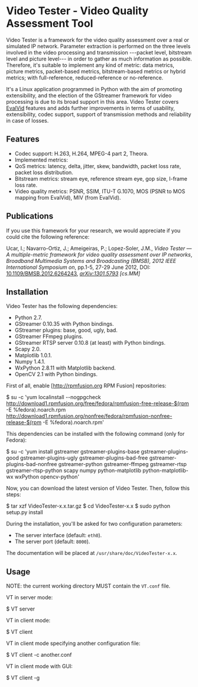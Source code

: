 Video Tester - Video Quality Assessment Tool
============================================

Video Tester is a framework for the video quality assessment over a real or simulated IP network. Parameter extraction is performed on the three levels involved in the video processing and transmission ---packet level, bitstream level and picture level--- in order to gather as much information as possible. Therefore, it's suitable to implement any kind of metric: data metrics, picture metrics, packet-based metrics, bitstream-based metrics or hybrid metrics; with full-reference, reduced-reference or no-reference.

It's a Linux application programmed in Python with the aim of promoting extensibility, and the election of the GStreamer framework for video processing is due to its broad support in this area. Video Tester covers [EvalVid](http://www.tkn.tu-berlin.de/research/evalvid/) features and adds further improvements in terms of usability, extensibility, codec support, support of transmission methods and reliability in case of losses.

Features
--------

* Codec support: H.263, H.264, MPEG-4 part 2, Theora.
* Implemented metrics:
 * QoS metrics: latency, delta, jitter, skew, bandwidth, packet loss rate, packet loss distribution.
 * Bitstream metrics: stream eye, reference stream eye, gop size, I-frame loss rate.
 * Video quality metrics: PSNR, SSIM, ITU-T G.1070, MOS (PSNR to MOS mapping from EvalVid), MIV (from EvalVid).

Publications
------------

If you use this framework for your research, we would appreciate if you could cite the following reference:

  Ucar, I.; Navarro-Ortiz, J.; Ameigeiras, P.; Lopez-Soler, J.M., *_Video Tester — A multiple-metric framework for video quality assessment over IP networks_*, _Broadband Multimedia Systems and Broadcasting (BMSB), 2012 IEEE International Symposium on_, pp.1-5, 27-29 June 2012, DOI: [10.1109/BMSB.2012.6264243](http://dx.doi.org/10.1109/BMSB.2012.6264243), *[arXiv:1301.5793](http://arxiv.org/abs/1301.5793) [cs.MM]*

Installation
------------

Video Tester has the following dependencies:

* Python 2.7.
* GStreamer 0.10.35 with Python bindings.
* GStreamer plugins: base, good, ugly, bad.
* GStreamer FFmpeg plugins.
* GStreamer RTSP server 0.10.8 (at least) with Python bindings. 
* Scapy 2.0.
* Matplotlib 1.0.1.
* Numpy 1.4.1.
* WxPython 2.8.11 with Matplotlib backend.
* OpenCV 2.1 with Python bindings.

First of all, enable [http://rpmfusion.org RPM Fusion] repositories:

  $ su -c 'yum localinstall --nogpgcheck http://download1.rpmfusion.org/free/fedora/rpmfusion-free-release-$(rpm -E %fedora).noarch.rpm http://download1.rpmfusion.org/nonfree/fedora/rpmfusion-nonfree-release-$(rpm -E %fedora).noarch.rpm'

This dependencies can be installed with the following command (only for Fedora):

  $ su -c 'yum install gstreamer gstreamer-plugins-base gstreamer-plugins-good gstreamer-plugins-ugly gstreamer-plugins-bad-free gstreamer-plugins-bad-nonfree gstreamer-python gstreamer-ffmpeg gstreamer-rtsp gstreamer-rtsp-python scapy numpy python-matplotlib python-matplotlib-wx wxPython opencv-python'

Now, you can download the latest version of Video Tester. Then, follow this steps:

  $ tar xzf VideoTester-x.x.tar.gz
  $ cd VideoTester-x.x
  $ sudo python setup.py install

During the installation, you'll be asked for two configuration parameters:

* The server interface (default: `eth0`).
* The server port (default: `8000`).

The documentation will be placed at `/usr/share/doc/VideoTester-x.x`.

Usage
-----

NOTE: the current working directory MUST contain the `VT.conf` file.

VT in server mode:

  $ VT server

VT in client mode:

  $ VT client

VT in client mode specifying another configuration file:

  $ VT client -c another.conf

VT in client mode with GUI:

  $ VT client -g